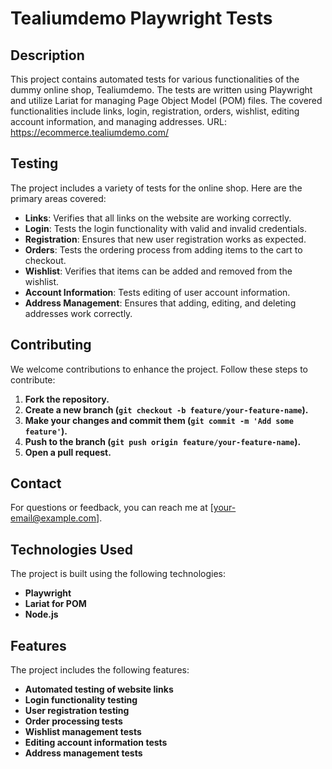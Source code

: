 # **Tealiumdemo Playwright Tests**

## **Description**

This project contains automated tests for various functionalities of the dummy online shop, Tealiumdemo. The tests are written using Playwright and utilize Lariat for managing Page Object Model (POM) files. The covered functionalities include links, login, registration, orders, wishlist, editing account information, and managing addresses.
URL: https://ecommerce.tealiumdemo.com/

## **Testing**

The project includes a variety of tests for the online shop. Here are the primary areas covered:

- **Links**: Verifies that all links on the website are working correctly.
- **Login**: Tests the login functionality with valid and invalid credentials.
- **Registration**: Ensures that new user registration works as expected.
- **Orders**: Tests the ordering process from adding items to the cart to checkout.
- **Wishlist**: Verifies that items can be added and removed from the wishlist.
- **Account Information**: Tests editing of user account information.
- **Address Management**: Ensures that adding, editing, and deleting addresses work correctly.

## **Contributing**

We welcome contributions to enhance the project. Follow these steps to contribute:

1. **Fork the repository.**
2. **Create a new branch (`git checkout -b feature/your-feature-name`).**
3. **Make your changes and commit them (`git commit -m 'Add some feature'`).**
4. **Push to the branch (`git push origin feature/your-feature-name`).**
5. **Open a pull request.**

## **Contact**

For questions or feedback, you can reach me at [your-email@example.com].

## **Technologies Used**

The project is built using the following technologies:

- **Playwright**
- **Lariat for POM**
- **Node.js**

## **Features**

The project includes the following features:

- **Automated testing of website links**
- **Login functionality testing**
- **User registration testing**
- **Order processing tests**
- **Wishlist management tests**
- **Editing account information tests**
- **Address management tests**

